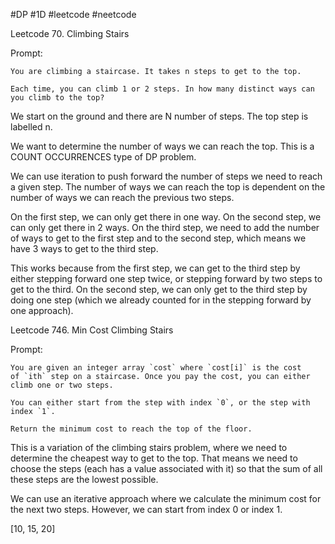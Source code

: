 #DP #1D #leetcode #neetcode


Leetcode 70. Climbing Stairs

Prompt:
```
You are climbing a staircase. It takes n steps to get to the top.

Each time, you can climb 1 or 2 steps. In how many distinct ways can you climb to the top?
```

We start on the ground and there are N number of steps. The top step is labelled n.

We want to determine the number of ways we can reach the top. This is a COUNT OCCURRENCES type of DP problem.

We can use iteration to push forward the number of steps we need to reach a given step. The number of ways we can reach the top is dependent on the number of ways we can reach the previous two steps.

On the first step, we can only get there in one way. On the second step, we can only get there in 2 ways. On the third step, we need to add the number of ways to get to the first step and to the second step, which means we have 3 ways to get to the third step.

This works because from the first step, we can get to the third step by either stepping forward one step twice, or stepping forward by two steps to get to the third. On the second step, we can only get to the third step by doing one step (which we already counted for in the stepping forward by one approach).


Leetcode 746. Min Cost Climbing Stairs

Prompt:
```
You are given an integer array `cost` where `cost[i]` is the cost of `ith` step on a staircase. Once you pay the cost, you can either climb one or two steps.

You can either start from the step with index `0`, or the step with index `1`.

Return the minimum cost to reach the top of the floor.
```

This is a variation of the climbing stairs problem, where we need to determine the cheapest way to get to the top. That means we need to choose the steps (each has a value associated with it) so that the sum of all these steps are the lowest possible.

We can use an iterative approach where we calculate the minimum cost for the next two steps. However, we can start from index 0 or index 1.

[10, 15, 20]


